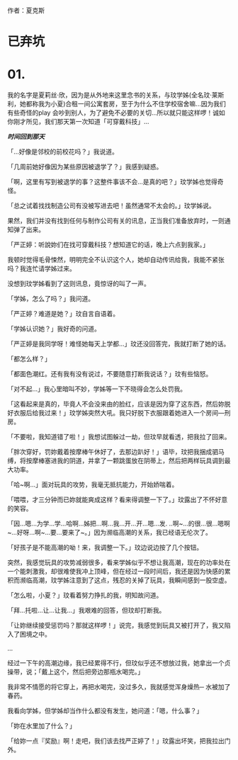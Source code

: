作者：夏克斯

# 已弃坑
# 01.
我的名字是夏莉丝‧欣，因为是从外地来这里念书的关系，与玟学姊(全名玟‧莱斯利，她都称我为小夏)合租一间公寓套房，至于为什么不住学校宿舍嘛...因为我们有些奇怪的play 会吵到别人，为了避免不必要的关切...所以就只能这样啰！诚如你刚才所见，我们那天第一次知道「可穿戴科技」...

_**时间回到那天**_

「...好像是邻校的前校花吗？」我说道。

「几周前她好像因为某些原因被退学了？」我感到疑惑。

「啊，这里有写到被退学的事？这整件事该不会...是真的吧？」玟学姊也觉得奇怪。

「总之试着找找制造公司有没被写进去吧！虽然通常不太会的。」玟学姊说。

果然，我们并没有找到任何与制作公司有关的讯息，正当我们准备放弃时，一则通知弹了出来。

「严正婷：听說妳们在找可穿戴科技？想知道它的话，晚上六点到我家。」

我顿时觉得毛骨悚然，明明完全不认识这个人，她却自动传讯给我，我能不紧张吗？我连忙请学姊过来。

没想到玟学姊看到了这则讯息，竟惊讶的叫了一声。

「学姊，怎么了吗？」我问道。

「严正婷？难道是她？」玟自言自语着。

「学姊认识她？」我好奇的问道。

「严正婷是我同学呀！难怪她每天上学都...」玟还没回答完，我就打断了她的话。

「都怎么样？」

「都面色潮红。还有我有没有说过，不要随意打断我说话？」玟有些恼怒。

「对不起...」我心里暗叫不妙，学姊等一下不晓得会怎么处罚我。

「这看起来是真的，毕竟人不会没来由的脸红，应该是因为穿了这东西，然后妳脱好衣服后给我过来！」玟学姊突然大吼。我只好脱下衣服跟着她进入一个房间—刑房。

「不要啦，我知道错了啦！」我想试图躲过一劫，但玟早就看透，把我拉了回来。

「胖次穿好，罚妳戴着按摩棒午休好了，去那边趴好！」语毕，玟把我捆成​​驷马缚，将按摩棒塞进我的阴道，并拿了一颗跳蛋放在阴蒂上，然后把两样玩具调到最大功率。

「哈~啊...」面对玩具的攻势，我毫无抵抗能力，开始娇喘着。

「喂喂，才三分钟而已妳就能爽成这样？看来得调整一下了。」玟露出了不怀好意的笑容。

「因...嗯...为学...学...哈啊...姊把...啊...我...开...开...嗯...发. ..啊~...的很...很...嗯啊~...好呀...啊~...要...要来了~。」因为濒临高潮的关系，我已经语无伦次了。

「好孩子是不能高潮的呦！来，我调整一下。」玟边说边按了几个按钮。

突然，我感觉玩具的攻势减弱很多，看来学姊似乎不想让我高潮，现在的功率处在一个能刺激我，却很难使我冲上顶峰，但在经过一段时间后，我还是因为快感的累积而濒临高潮，玟学姊注意到了这点，残忍的关掉了玩具，我瞬间感到一股空虚。

「怎么啦，小夏？」玟看着努力挣扎的我，明知故问道。

「拜...托啦...让...让我...」我艰难的回答，但玟却打断我。

「让妳继续接受惩罚吗？那就这样啰！」说完，我感觉到玩具又被打开了，我又陷入了困境之中。

...

经过一下午的高潮边缘，我已经累得不行，但玟似乎还不想放过我，她拿出一个贞操带，说；「戴上这个，然后把旁边那瓶水喝完。」

我非常不情愿的将它穿上，再把水喝完，没过多久，我就感觉浑身燥热─ 水被加了春药。

我看向学姊，但学姊却当作什么都没有发生，她问道：「嗯，什么事？」

「妳在水里加了什么？」

「给妳一点『奖励』啊！走吧，我们该去找严正婷了！」玟露出坏笑，把我拉出门外。

